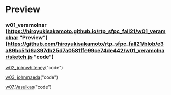 # Preview
### w01_veramolnar (https://hiroyukisakamoto.github.io/rtp_sfpc_fall21/w01_veramolnar "Preview")  (https://github.com/hiroyukisakamoto/rtp_sfpc_fall21/blob/e3a89bc51d6a397db25d7a0581ffe99ce74de442/w01_veramolnar/sketch.js "code")

[w02_johnwhiteney](https://hiroyukisakamoto.github.io/rtp_sfpc_fall21/w02_johnwhiteney/bin/w2_johnwhiteney.html)("code")

[w03_johnmaeda](https://hiroyukisakamoto.github.io/rtp_sfpc_fall21/w03_johnmaeda)("code")

[w07_Vasulkas](https://hiroyukisakamoto.github.io/rtp_sfpc_fall21/w07_Vasulkas/bin/ruttEtra1.html)("code")
